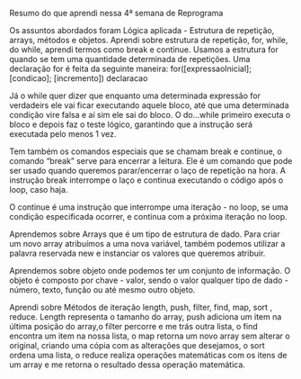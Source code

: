 Resumo do que aprendi nessa 4ª semana de Reprograma

Os assuntos abordados foram Lógica aplicada - Estrutura de repetição, arrays, métodos e objetos.
Aprendi sobre estrutura de repetição, for, while, do while, aprendi termos como break e continue. Usamos a estrutura  for quando se tem  uma quantidade determinada de repetições.
Uma declaração for é feita da seguinte maneira: 
for([expressaoInicial]; [condicao]; [incremento])
  declaracao


Já o while quer dizer que  enquanto uma determinada expressão for verdadeirs ele vai ficar executando aquele  bloco,  até que uma determinada condição vire falsa e aí sim ele sai do bloco. 
O do…while primeiro executa o bloco e depois faz o teste lógico, garantindo que a instrução será executada pelo menos 1 vez.

Tem também os comandos especiais que se chamam break e continue, o comando “break” serve para encerrar a leitura. Ele  é um comando que pode ser usado  quando queremos parar/encerrar o laço de repetição na hora. A instrução break interrompe o laço e continua executando o código após o loop, caso haja.

O continue é uma instrução que interrompe uma iteração - no loop, se uma condição especificada ocorrer, e continua com a próxima iteração no loop. 

Aprendemos sobre Arrays que é um tipo de estrutura de dado. Para criar um novo array atribuímos a uma nova variável, também podemos utilizar a palavra reservada new e instanciar os valores que queremos atribuir.
 
 Aprendemos sobre objeto onde podemos ter um conjunto de informação. O objeto é composto  por chave - valor, sendo o valor qualquer tipo de dado - número, texto, função ou até mesmo outro objeto.

 Aprendi sobre Métodos de iteração length, push, filter, find, map, sort , reduce. Length representa o tamanho do array, push adiciona um item na última posição do array,o filter percorre e me trás outra lista, o find encontra um item na nossa lista, o map retorna um novo array sem alterar o original, criando uma cópia com as alterações que desejamos, o sort ordena uma lista, o reduce realiza operações matemáticas com os itens de um array e me retorna o resultado dessa operação matemática.
